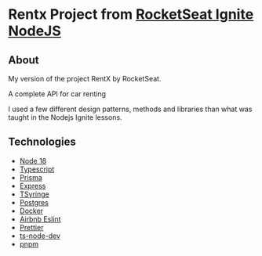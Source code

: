 # Rentx Project from [RocketSeat Ignite NodeJS](https://app.rocketseat.com.br/ignite/node-js)

## About

My version of the project RentX by RocketSeat.

A complete API for car renting

I used a few different design patterns, methods and libraries than what was taught in the Nodejs Ignite lessons.

## Technologies

- [Node 18](https://nodejs.org/de/blog/announcements/v18-release-announce/)
- [Typescript](https://www.typescriptlang.org/)
- [Prisma](https://www.prisma.io/)
- [Express](https://expressjs.com/)
- [TSyringe](https://github.com/microsoft/tsyringe)
- [Postgres](https://www.postgresql.org/)
- [Docker](https://www.docker.com/)
- [Airbnb Eslint](https://github.com/airbnb/javascript/tree/master/packages/eslint-config-airbnb)
- [Prettier](https://prettier.io/)
- [ts-node-dev](https://github.com/wclr/ts-node-dev)
- [pnpm](https://pnpm.io/)